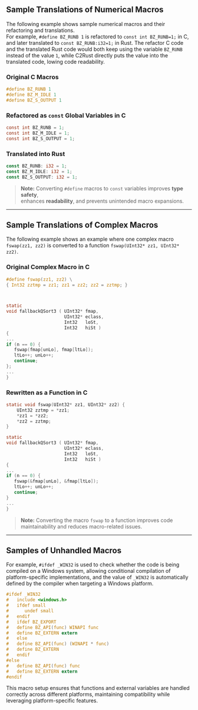 ## Sample Translations of Numerical Macros

The following example shows sample numerical macros and their refactoring and translations.  
For example, `#define BZ_RUNB 1` is refactored to `const int BZ_RUNB=1;` in C, and later translated to `const BZ_RUNB:i32=1;` in Rust. The refactor C code and the translated Rust code would both keep using the variable `BZ_RUNB` instead of the value `1`, while C2Rust directly puts the value into the translated code, lowing code readability.

### **Original C Macros**
```c
#define BZ_RUNB 1
#define BZ_M_IDLE 1
#define BZ_S_OUTPUT 1
```

### **Refactored as `const` Global Variables in C**
```c
const int BZ_RUNB = 1;
const int BZ_M_IDLE = 1;
const int BZ_S_OUTPUT = 1;
```

### **Translated into Rust**
```rust
const BZ_RUNB: i32 = 1;
const BZ_M_IDLE: i32 = 1;
const BZ_S_OUTPUT: i32 = 1;
```

> **Note:** Converting `#define` macros to `const` variables improves **type safety**,  
> enhances **readability**, and prevents unintended macro expansions.

---

## Sample Translations of Complex Macros

The following example shows an example where one complex macro `fswap(zz1, zz2)` is converted to a function `fswap(UInt32* zz1, UInt32* zz2)`.

### **Original Complex Macro in C**

```c
#define fswap(zz1, zz2) \
{ Int32 zztmp = zz1; zz1 = zz2; zz2 = zztmp; }



static
void fallbackQSort3 ( UInt32* fmap, 
                      UInt32* eclass,
                      Int32   loSt, 
                      Int32   hiSt )
{
...
if (n == 0) { 
   fswap(fmap[unLo], fmap[ltLo]); 
   ltLo++; unLo++; 
   continue; 
};
...
}
```

### **Rewritten as a Function in C**

```c
static void fswap(UInt32* zz1, UInt32* zz2) {
    UInt32 zztmp = *zz1;
    *zz1 = *zz2;
    *zz2 = zztmp;
}

static
void fallbackQSort3 ( UInt32* fmap, 
                      UInt32* eclass,
                      Int32   loSt, 
                      Int32   hiSt )
{
...
if (n == 0) {
   fswap(&fmap[unLo], &fmap[ltLo]);
   ltLo++; unLo++;
   continue;
}
...
}
```

> **Note:** Converting the macro `fswap` to a function improves code maintainability and reduces macro-related issues.

---
## Samples of Unhandled Macros

For example, `#ifdef _WIN32` is used to check whether the code is being compiled on a Windows system, allowing conditional compilation of platform-specific implementations, and the value of `_WIN32` is automatically defined by the compiler when targeting a Windows platform.

```c
#ifdef _WIN32
#   include <windows.h>
#   ifdef small
#      undef small
#   endif
#   ifdef BZ_EXPORT
#   define BZ_API(func) WINAPI func
#   define BZ_EXTERN extern
#   else
#   define BZ_API(func) (WINAPI * func)
#   define BZ_EXTERN
#   endif
#else
#   define BZ_API(func) func
#   define BZ_EXTERN extern
#endif
```

This macro setup ensures that functions and external variables are handled correctly across different platforms, maintaining compatibility while leveraging platform-specific features.

